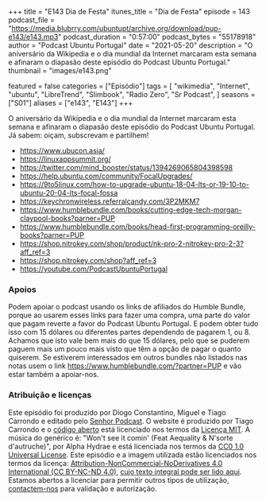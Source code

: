 +++
title = "E143 Dia de Festa"
itunes_title = "Dia de Festa"
episode = 143
podcast_file = "https://media.blubrry.com/ubuntupt/archive.org/download/pup-e143/e143.mp3"
podcast_duration = "0:57:00"
podcast_bytes = "55178918"
author = "Podcast Ubuntu Portugal"
date = "2021-05-20"
description = "O aniversário da Wikipedia e o dia mundial da Internet marcaram esta semana e afinaram o diapasão deste episódio do Podcast Ubuntu Portugal."
thumbnail = "images/e143.png"

featured = false
categories = ["Episódio"]
tags = [
  "wikimedia",
  "Internet",
  "ubuntu",
  "LibreTrend",
  "Slimbook",
  "Radio Zero",
  "Sr Podcast",
]
seasons = ["S01"]
aliases = ["e143", "E143"]
+++

O aniversário da Wikipedia e o dia mundial da Internet marcaram esta semana e afinaram o diapasão deste episódio do Podcast Ubuntu Portugal.
Já sabem: oiçam, subscrevam e partilhem!

* https://www.ubucon.asia/
* https://linuxappsummit.org/
* https://twitter.com/mind_booster/status/1394269065804398598
* https://help.ubuntu.com/community/FocalUpgrades/
* https://9to5linux.com/how-to-upgrade-ubuntu-18-04-lts-or-19-10-to-ubuntu-20-04-lts-focal-fossa
* https://keychronwireless.referralcandy.com/3P2MKM7
* https://www.humblebundle.com/books/cutting-edge-tech-morgan-claypool-books?parner=PUP
* https://www.humblebundle.com/books/head-first-programming-oreilly-books?parner=PUP
* https://shop.nitrokey.com/shop/product/nk-pro-2-nitrokey-pro-2-3?aff_ref=3
* https://shop.nitrokey.com/shop?aff_ref=3
* https://youtube.com/PodcastUbuntuPortugal



### Apoios
Podem apoiar o podcast usando os links de afiliados do Humble Bundle, porque ao usarem esses links para fazer uma compra, uma parte do valor que pagam reverte a favor do Podcast Ubuntu Portugal.
E podem obter tudo isso com 15 dólares ou diferentes partes dependendo de pagarem 1, ou 8.
Achamos que isto vale bem mais do que 15 dólares, pelo que se puderem paguem mais um pouco mais visto que têm a opção de pagar o quanto quiserem.
Se estiverem interessados em outros bundles não listados nas notas usem o link https://www.humblebundle.com/?partner=PUP e vão estar também a apoiar-nos.

### Atribuição e licenças
Este episódio foi produzido por Diogo Constantino, Miguel e Tiago Carrondo e editado pelo [Senhor Podcast](https://senhorpodcast.pt/).
O website é produzido por Tiago Carrondo e o [código aberto](https://gitlab.com/podcastubuntuportugal/website) está licenciado nos termos da [Licença MIT](https://gitlab.com/podcastubuntuportugal/website/main/LICENSE).
A música do genérico é: "Won't see it comin' (Feat Aequality & N'sorte d'autruche)", por Alpha Hydrae e está licenciada nos termos da [CC0 1.0 Universal License](https://creativecommons.org/publicdomain/zero/1.0/).
Este episódio e a imagem utilizada estão licenciados nos termos da licença: [Attribution-NonCommercial-NoDerivatives 4.0 International (CC BY-NC-ND 4.0)](https://creativecommons.org/licenses/by-nc-nd/4.0/), [cujo texto integral pode ser lido aqui](https://creativecommons.org/licenses/by-nc-nd/4.0/legalcode). Estamos abertos a licenciar para permitir outros tipos de utilização, [contactem-nos](https://podcastubuntuportugal.org/contactos) para validação e autorização.

